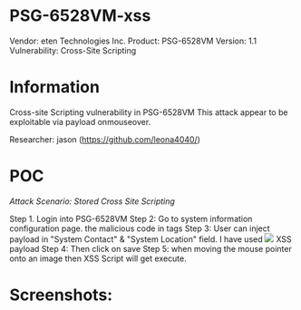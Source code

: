 # PSG-6528VM-xss

Vendor: eten Technologies Inc.
Product: PSG-6528VM
Version: 1.1
Vulnerability: Cross-Site Scripting

# Information

Cross-site Scripting vulnerability in  PSG-6528VM
This attack appear to be exploitable via payload onmouseover.

Researcher: jason (https://github.com/leona4040/)


# POC

*Attack Scenario: Stored Cross Site Scripting*

Step 1. Login into PSG-6528VM
Step 2: Go to system information configuration page.   the malicious code in tags 
Step 3: User can inject payload in "System Contact" & "System Location" field.
I have used <img src=# onmouseover="alert('xss')"> XSS payload
Step 4: Then click on save
Step 5: when moving the mouse pointer onto an image then XSS Script will get execute.


# Screenshots:

